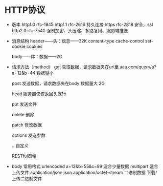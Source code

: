 # HTTP协议

- 版本
  http1.0 rfc-1945
  http1.1 rfc-2616  持久连接
  https   rfc-2818  安全，ssl
  http2.0 rfc-7540  强制加密、头压缩、多路复用、服务端推送

- 消息结构
  header——头：信息——32K
    content-type
    cache-control
    set-cookie
    cookies

  body——体：数据——2G

- 请求方法（method）
  get   获取数据，请求数据夹在url里
    aaa.com/query/a?a=12&b=44
    数据量小

  post  发送数据，请求数据夹在body
    数据量大    2G

  head  服务器仅仅返回头就行

  put   发送文件

  delete  删除

  patch   修改数据

  options 发送参数

  ...自定义

  RESTful风格

- body 常用格式
  urlencoded        a=12&b=55&c=99      适合少量数据
  multipart                             适合上传文件
  application/json  json
  application/octet-stream              二进制数据
    下载/上传二进制文件
